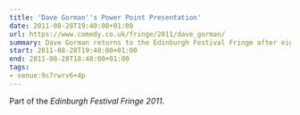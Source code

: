```yaml
---
title: 'Dave Gorman''s Power Point Presentation'
date: 2011-08-28T19:40:00+01:00
url: https://www.comedy.co.uk/fringe/2011/dave_gorman/
summary: Dave Gorman returns to the Edinburgh Festival Fringe after eight years with his brand new live show, <cite>Dave Gorman's Powerpoint Presentation</cite>. This time he is part of a double act... with a projector screen. And they'd like to show you their powerpoint presentation.
start: 2011-08-28T19:40:00+01:00
end: 2011-08-28T18:40:00+01:00
tags:
- venue:9c7rwrv6+4p
---
```

Part of the _Edinburgh Festival Fringe 2011_.
